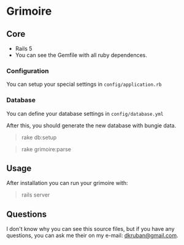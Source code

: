 # Grimoire

## Core

* Rails 5
* You can see the Gemfile with all ruby dependences.

### Configuration

You can setup your special settings in `config/application.rb`

### Database

You can define your database settings in `config/database.yml`

After this, you should generate the new database with bungie data.

> rake db:setup

> rake grimoire:parse

## Usage

After installation you can run your grimoire with:

> rails server

## Questions

I don't know why you can see this source files, but if you have any questions, you can ask me their on my e-mail: [dkruban@gmail.com](mailto:dkruban@gmail.com).
